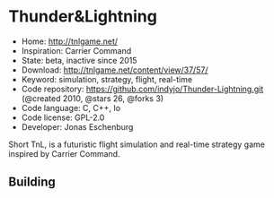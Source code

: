 # Thunder&Lightning

- Home: http://tnlgame.net/
- Inspiration: Carrier Command
- State: beta, inactive since 2015
- Download: http://tnlgame.net/content/view/37/57/
- Keyword: simulation, strategy, flight, real-time
- Code repository: https://github.com/indyjo/Thunder-Lightning.git (@created 2010, @stars 26, @forks 3)
- Code language: C, C++, Io
- Code license: GPL-2.0
- Developer: Jonas Eschenburg

Short TnL, is a futuristic flight simulation and real-time strategy game inspired by Carrier Command.

## Building
